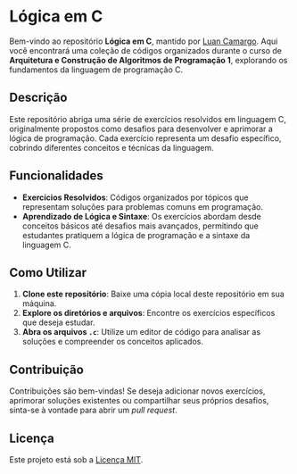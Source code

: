 # Lógica em C

Bem-vindo ao repositório **Lógica em C**, mantido por [Luan Camargo](https://github.com/luancamargo). Aqui você encontrará uma coleção de códigos organizados durante o curso de **Arquitetura e Construção de Algoritmos de Programação 1**, explorando os fundamentos da linguagem de programação C.

## Descrição

Este repositório abriga uma série de exercícios resolvidos em linguagem C, originalmente propostos como desafios para desenvolver e aprimorar a lógica de programação. Cada exercício representa um desafio específico, cobrindo diferentes conceitos e técnicas da linguagem.

## Funcionalidades

- **Exercícios Resolvidos**: Códigos organizados por tópicos que representam soluções para problemas comuns em programação.
- **Aprendizado de Lógica e Sintaxe**: Os exercícios abordam desde conceitos básicos até desafios mais avançados, permitindo que estudantes pratiquem a lógica de programação e a sintaxe da linguagem C.

## Como Utilizar

1. **Clone este repositório**: Baixe uma cópia local deste repositório em sua máquina.
2. **Explore os diretórios e arquivos**: Encontre os exercícios específicos que deseja estudar.
3. **Abra os arquivos `.c`**: Utilize um editor de código para analisar as soluções e compreender os conceitos aplicados.

## Contribuição

Contribuições são bem-vindas! Se deseja adicionar novos exercícios, aprimorar soluções existentes ou compartilhar seus próprios desafios, sinta-se à vontade para abrir um *pull request*.

## Licença

Este projeto está sob a [Licença MIT](LICENSE).
